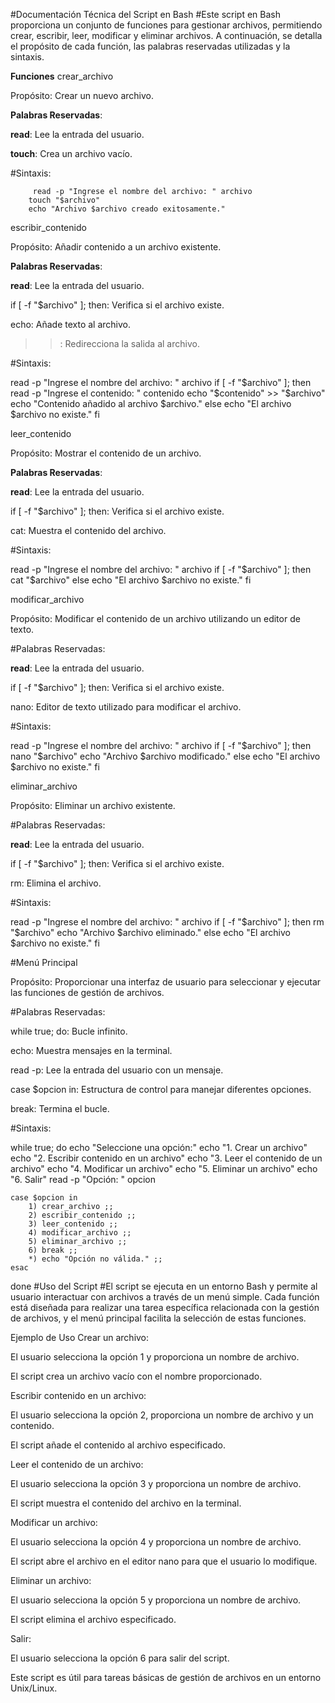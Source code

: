 #Documentación Técnica del Script en Bash
#Este script en Bash proporciona un conjunto de funciones para gestionar archivos, permitiendo crear, escribir, leer, modificar y eliminar archivos. A continuación, se detalla el propósito de cada función, las palabras reservadas utilizadas y la sintaxis.

**Funciones**
crear_archivo

Propósito: Crear un nuevo archivo.

**Palabras Reservadas**:

**read**: Lee la entrada del usuario.

**touch**: Crea un archivo vacío.

#Sintaxis:

         read -p "Ingrese el nombre del archivo: " archivo
        touch "$archivo"
        echo "Archivo $archivo creado exitosamente."
escribir_contenido

Propósito: Añadir contenido a un archivo existente.

**Palabras Reservadas**:

**read**: Lee la entrada del usuario.

if [ -f "$archivo" ]; then: Verifica si el archivo existe.

echo: Añade texto al archivo.

>>: Redirecciona la salida al archivo.

#Sintaxis:

read -p "Ingrese el nombre del archivo: " archivo
if [ -f "$archivo" ]; then
    read -p "Ingrese el contenido: " contenido
    echo "$contenido" >> "$archivo"
    echo "Contenido añadido al archivo $archivo."
else
    echo "El archivo $archivo no existe."
fi

leer_contenido

Propósito: Mostrar el contenido de un archivo.

**Palabras Reservadas**:

**read**: Lee la entrada del usuario.

if [ -f "$archivo" ]; then: Verifica si el archivo existe.

cat: Muestra el contenido del archivo.

#Sintaxis:

read -p "Ingrese el nombre del archivo: " archivo
if [ -f "$archivo" ]; then
    cat "$archivo"
else
    echo "El archivo $archivo no existe."
fi

modificar_archivo

Propósito: Modificar el contenido de un archivo utilizando un editor de texto.

#Palabras Reservadas:

**read**: Lee la entrada del usuario.

if [ -f "$archivo" ]; then: Verifica si el archivo existe.

nano: Editor de texto utilizado para modificar el archivo.

#Sintaxis:

read -p "Ingrese el nombre del archivo: " archivo
if [ -f "$archivo" ]; then
    nano "$archivo"
    echo "Archivo $archivo modificado."
else
    echo "El archivo $archivo no existe."
fi

eliminar_archivo

Propósito: Eliminar un archivo existente.

#Palabras Reservadas:

**read**: Lee la entrada del usuario.

if [ -f "$archivo" ]; then: Verifica si el archivo existe.

rm: Elimina el archivo.

#Sintaxis:

read -p "Ingrese el nombre del archivo: " archivo
if [ -f "$archivo" ]; then
    rm "$archivo"
    echo "Archivo $archivo eliminado."
else
    echo "El archivo $archivo no existe."
fi

#Menú Principal

Propósito: Proporcionar una interfaz de usuario para seleccionar y ejecutar las funciones de gestión de archivos.

#Palabras Reservadas:

while true; do: Bucle infinito.

echo: Muestra mensajes en la terminal.

read -p: Lee la entrada del usuario con un mensaje.

case $opcion in: Estructura de control para manejar diferentes opciones.

break: Termina el bucle.

#Sintaxis:

while true; do
    echo "Seleccione una opción:"
    echo "1. Crear un archivo"
    echo "2. Escribir contenido en un archivo"
    echo "3. Leer el contenido de un archivo"
    echo "4. Modificar un archivo"
    echo "5. Eliminar un archivo"
    echo "6. Salir"
    read -p "Opción: " opcion

    case $opcion in
        1) crear_archivo ;;
        2) escribir_contenido ;;
        3) leer_contenido ;;
        4) modificar_archivo ;;
        5) eliminar_archivo ;;
        6) break ;;
        *) echo "Opción no válida." ;;
    esac
done
#Uso del Script
#El script se ejecuta en un entorno Bash y permite al usuario interactuar con archivos a través de un menú simple. Cada función está diseñada para realizar una tarea específica relacionada con la gestión de archivos, y el menú principal facilita la selección de estas funciones.

Ejemplo de Uso
Crear un archivo:

El usuario selecciona la opción 1 y proporciona un nombre de archivo.

El script crea un archivo vacío con el nombre proporcionado.

Escribir contenido en un archivo:

El usuario selecciona la opción 2, proporciona un nombre de archivo y un contenido.

El script añade el contenido al archivo especificado.

Leer el contenido de un archivo:

El usuario selecciona la opción 3 y proporciona un nombre de archivo.

El script muestra el contenido del archivo en la terminal.

Modificar un archivo:

El usuario selecciona la opción 4 y proporciona un nombre de archivo.

El script abre el archivo en el editor nano para que el usuario lo modifique.

Eliminar un archivo:

El usuario selecciona la opción 5 y proporciona un nombre de archivo.

El script elimina el archivo especificado.

Salir:

El usuario selecciona la opción 6 para salir del script.

Este script es útil para tareas básicas de gestión de archivos en un entorno Unix/Linux.
